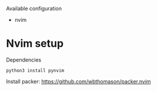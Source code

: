 Available configuration
* nvim


# Nvim setup
Dependencies

```
python3 install pynvim
```

Install packer: https://github.com/wbthomason/packer.nvim

